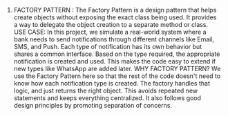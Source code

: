 1. FACTORY PATTERN :
The Factory Pattern is a design pattern that helps create objects without exposing the exact class being used. It provides a way to delegate the object creation to a separate method or class.
USE CASE:
In this project, we simulate a real-world system where a bank needs to send notifications through different channels like Email, SMS, and Push.
Each type of notification has its own behavior but shares a common interface.
Based on the type required, the appropriate notification is created and used. This makes the code easy to extend if new types like WhatsApp are added later.
WHY FACTORY PATTERN?
We use the Factory Pattern here so that the rest of the code doesn't need to know how each notification type is created.
The factory handles that logic, and just returns the right object. 
This avoids repeated new statements and keeps everything centralized. It also follows good design principles by promoting separation of concerns.

